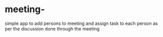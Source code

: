 # meeting-
simple app to add persons to meeting and assign task to each person as per the discussion done through the meeting 
